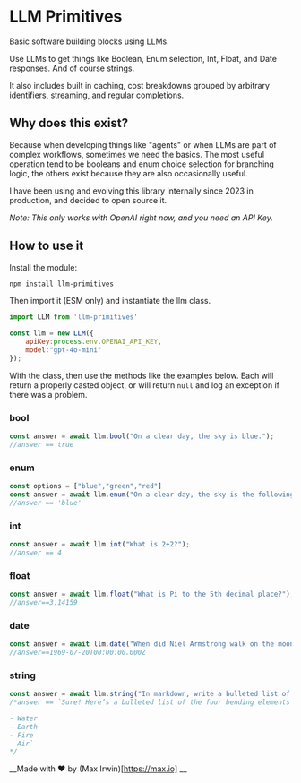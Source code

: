 # LLM Primitives

Basic software building blocks using LLMs.

Use LLMs to get things like Boolean, Enum selection, Int, Float, and Date responses.  And of course strings.

It also includes built in caching, cost breakdowns grouped by arbitrary identifiers, streaming, and regular completions.

## Why does this exist?

Because when developing things like "agents" or when LLMs are part of complex workflows, sometimes we need the basics.  The most useful operation tend to be booleans and enum choice selection for branching logic, the others exist because they are also occasionally useful.

I have been using and evolving this library internally since 2023 in production, and decided to open source it.

_Note: This only works with OpenAI right now, and you need an API Key._

## How to use it

Install the module: 

```bash
npm install llm-primitives
```

Then import it (ESM only) and instantiate the llm class.

```javascript
import LLM from 'llm-primitives'

const llm = new LLM({
	apiKey:process.env.OPENAI_API_KEY,
	model:"gpt-4o-mini"
});
```

With the class, then use the methods like the examples below.  Each will return a properly casted object, or will return `null` and log an exception if there was a problem.

### bool

```javascript
const answer = await llm.bool("On a clear day, the sky is blue.");
//answer == true
```

### enum

```javascript
const options = ["blue","green","red"]
const answer = await llm.enum("On a clear day, the sky is the following color.",options);
//answer == 'blue'
```

### int

```javascript
const answer = await llm.int("What is 2+2?");
//answer == 4
```

### float

```javascript
const answer = await llm.float("What is Pi to the 5th decimal place?");
//answer==3.14159
```

### date

```javascript
const answer = await llm.date("When did Niel Armstrong walk on the moon?");
//answer==1969-07-20T00:00:00.000Z
```

### string

```javascript
const answer = await llm.string("In markdown, write a bulleted list of the four bending elements from Avatar: The Last Airbender.");
/*answer == `Sure! Here’s a bulleted list of the four bending elements from *Avatar: The Last Airbender*:

- Water
- Earth
- Fire
- Air`
*/
```

__Made with ❤️ by (Max Irwin)[https://max.io] __